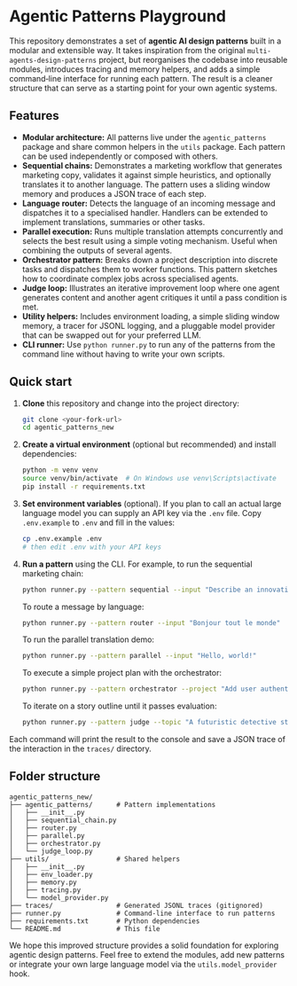 # Agentic Patterns Playground

This repository demonstrates a set of **agentic AI design patterns** built in a
modular and extensible way.  It takes inspiration from the original
`multi-agents-design-patterns` project, but reorganises the codebase into
reusable modules, introduces tracing and memory helpers, and adds a simple
command‑line interface for running each pattern.  The result is a cleaner
structure that can serve as a starting point for your own agentic systems.

## Features

* **Modular architecture:** All patterns live under the `agentic_patterns` package
  and share common helpers in the `utils` package.  Each pattern can be used
  independently or composed with others.
* **Sequential chains:** Demonstrates a marketing workflow that generates
  marketing copy, validates it against simple heuristics, and optionally
  translates it to another language.  The pattern uses a sliding window
  memory and produces a JSON trace of each step.
* **Language router:** Detects the language of an incoming message and
  dispatches it to a specialised handler.  Handlers can be extended to
  implement translations, summaries or other tasks.
* **Parallel execution:** Runs multiple translation attempts concurrently and
  selects the best result using a simple voting mechanism.  Useful when
  combining the outputs of several agents.
* **Orchestrator pattern:** Breaks down a project description into discrete
  tasks and dispatches them to worker functions.  This pattern sketches how
  to coordinate complex jobs across specialised agents.
* **Judge loop:** Illustrates an iterative improvement loop where one agent
  generates content and another agent critiques it until a pass condition is
  met.
* **Utility helpers:** Includes environment loading, a simple sliding window
  memory, a tracer for JSONL logging, and a pluggable model provider that can
  be swapped out for your preferred LLM.
* **CLI runner:** Use `python runner.py` to run any of the patterns from the
  command line without having to write your own scripts.

## Quick start

1. **Clone** this repository and change into the project directory:

   ```bash
   git clone <your-fork-url>
   cd agentic_patterns_new
   ```

2. **Create a virtual environment** (optional but recommended) and install
   dependencies:

   ```bash
   python -m venv venv
   source venv/bin/activate  # On Windows use venv\Scripts\activate
   pip install -r requirements.txt
   ```

3. **Set environment variables** (optional).  If you plan to call an actual
   large language model you can supply an API key via the `.env` file.  Copy
   `.env.example` to `.env` and fill in the values:

   ```bash
   cp .env.example .env
   # then edit .env with your API keys
   ```

4. **Run a pattern** using the CLI.  For example, to run the sequential
   marketing chain:

   ```bash
   python runner.py --pattern sequential --input "Describe an innovative AI product" --target_language es
   ```

   To route a message by language:

   ```bash
   python runner.py --pattern router --input "Bonjour tout le monde"
   ```

   To run the parallel translation demo:

   ```bash
   python runner.py --pattern parallel --input "Hello, world!"
   ```

   To execute a simple project plan with the orchestrator:

   ```bash
   python runner.py --pattern orchestrator --project "Add user authentication and update the UI"
   ```

   To iterate on a story outline until it passes evaluation:

   ```bash
   python runner.py --pattern judge --topic "A futuristic detective story"
   ```

Each command will print the result to the console and save a JSON trace of the
interaction in the `traces/` directory.

## Folder structure

```
agentic_patterns_new/
├── agentic_patterns/      # Pattern implementations
│   ├── __init__.py
│   ├── sequential_chain.py
│   ├── router.py
│   ├── parallel.py
│   ├── orchestrator.py
│   └── judge_loop.py
├── utils/                 # Shared helpers
│   ├── __init__.py
│   ├── env_loader.py
│   ├── memory.py
│   ├── tracing.py
│   └── model_provider.py
├── traces/                # Generated JSONL traces (gitignored)
├── runner.py              # Command‑line interface to run patterns
├── requirements.txt       # Python dependencies
└── README.md              # This file
```

We hope this improved structure provides a solid foundation for exploring
agentic design patterns.  Feel free to extend the modules, add new patterns or
integrate your own large language model via the `utils.model_provider` hook.